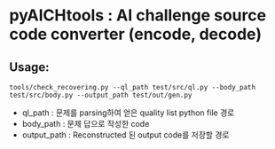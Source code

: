 # pyAICHtools : AI challenge source code converter (encode, decode)

## Usage:
```
tools/check_recovering.py --ql_path test/src/ql.py --body_path test/src/body.py --output_path test/out/gen.py
```

* ql_path	:	문제를 parsing하여 얻은 quality list python file 경로
* body_path	:	문제 답으로 작성한 code 
* output_path : Reconstructed 된 output code를 저장할 경로
